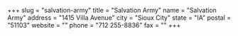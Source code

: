 +++
slug = "salvation-army"
title = "Salvation Army"
name = "Salvation Army"
address = "1415 Villa Avenue"
city = "Sioux City"
state = "IA"
postal = "51103"
website = ""
phone = "712 255-8836"
fax = ""
+++
